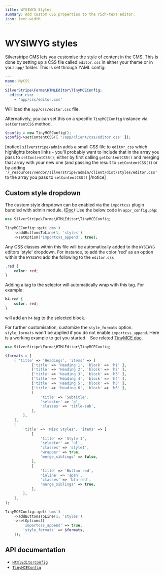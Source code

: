 ```yaml
---
title: WYSIWYG Styles
summary: Add custom CSS properties to the rich-text editor.
icon: text-width
---
```


# WYSIWYG styles

Silverstripe CMS lets you customise the style of content in the CMS. This is done by setting up a CSS file called
`editor.css` in either your theme or in your `app/` folder. This is set through YAML config:

```yml
---
name: MyCSS
---
SilverStripe\Forms\HTMLEditor\TinyMCEConfig:
  editor_css:
    - 'app/css/editor.css'
```

Will load the `app/css/editor.css` file.

Alternatively, you can set this on a specific `TinyMCEConfig` instance via `setContentCSS` method.

```php
$config = new TinyMCEConfig();
$config->setContentCSS([ '/app/client/css/editor.css' ]);
```

[notice]
`silverstripe/admin` adds a small CSS file to `editor_css` which highlights broken links - you'll
probably want to include that in the array you pass to `setContentCSS()`, either by first calling
`getContentCSS()` and merging that array with your new one (and passing the result to `setContentCSS()`)
or by adding `'/_resources/vendor/silverstripe/admin/client/dist/styles/editor.css'` to the array you pass
to `setContentCSS()`
[/notice]

## Custom style dropdown

The custom style dropdown can be enabled via the `importcss` plugin bundled with admin module. ([Doc](https://www.tiny.cloud/docs/tinymce/6/importcss/))
Use the below code in `app/_config.php`:

```php
use SilverStripe\Forms\HTMLEditor\TinyMCEConfig;

TinyMCEConfig::get('cms')
    ->addButtonsToLine(1, 'styles')
    ->setOption('importcss_append', true);
```

Any CSS classes within this file will be automatically added to the `WYSIWYG` editors 'style' dropdown.
For instance, to
add the color 'red' as an option within the `WYSIWYG` add the following to the `editor.css`

```css
.red {
    color: red;
}
```

Adding a tag to the selector will automatically wrap with this tag. For example:

```css
h4.red {
    color: red;
}
```

will add an `h4` tag to the selected block.

For further customisation, customize the `style_formats` option.
`style_formats` won't be applied if you do not enable `importcss_append`.
Here is a working example to get you started.  
See related [TinyMCE doc](https://www.tiny.cloud/docs/tinymce/6/user-formatting-options/#style_formats).

```php
use SilverStripe\Forms\HTMLEditor\TinyMCEConfig;

$formats = [
    [ 'title' => 'Headings', 'items' => [
            ['title' => 'Heading 1', 'block' => 'h1' ],
            ['title' => 'Heading 2', 'block' => 'h2' ],
            ['title' => 'Heading 3', 'block' => 'h3' ],
            ['title' => 'Heading 4', 'block' => 'h4' ],
            ['title' => 'Heading 5', 'block' => 'h5' ],
            ['title' => 'Heading 6', 'block' => 'h6' ],
            [
                'title' => 'Subtitle',
                'selector' => 'p',
                'classes' => 'title-sub',
            ],
        ],
    ],
    [
        'title' => 'Misc Styles', 'items' => [
            [
                'title' => 'Style 1',
                'selector' => 'ul',
                'classes' => 'style1',
                'wrapper' => true,
                'merge_siblings' => false,
            ],
            [
                'title' => 'Button red',
                'inline' => 'span',
                'classes' => 'btn-red',
                'merge_siblings' => true,
            ],
        ],
    ],
];

TinyMCEConfig::get('cms')
    ->addButtonsToLine(1, 'styles')
    ->setOptions([
        'importcss_append' => true,
        'style_formats' => $formats,
    ]);
```

## API documentation

- [`HtmlEditorConfig`](api:SilverStripe\Forms\HTMLEditor\HtmlEditorConfig)
- [`TinyMCEConfig`](api:SilverStripe\Forms\HTMLEditor\TinyMCEConfig)
